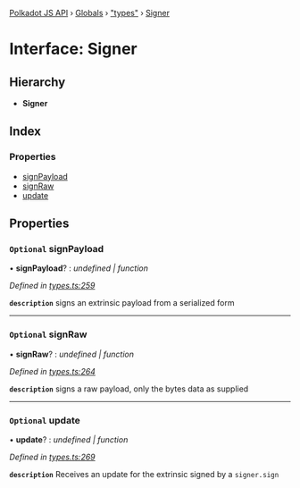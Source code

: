 [Polkadot JS API](../README.md) › [Globals](../globals.md) › ["types"](../modules/_types_.md) › [Signer](_types_.signer.md)

# Interface: Signer

## Hierarchy

* **Signer**

## Index

### Properties

* [signPayload](_types_.signer.md#optional-signpayload)
* [signRaw](_types_.signer.md#optional-signraw)
* [update](_types_.signer.md#optional-update)

## Properties

### `Optional` signPayload

• **signPayload**? : *undefined | function*

*Defined in [types.ts:259](https://github.com/polkadot-js/api/blob/5b5d0a3fb8/packages/api/src/types.ts#L259)*

**`description`** signs an extrinsic payload from a serialized form

___

### `Optional` signRaw

• **signRaw**? : *undefined | function*

*Defined in [types.ts:264](https://github.com/polkadot-js/api/blob/5b5d0a3fb8/packages/api/src/types.ts#L264)*

**`description`** signs a raw payload, only the bytes data as supplied

___

### `Optional` update

• **update**? : *undefined | function*

*Defined in [types.ts:269](https://github.com/polkadot-js/api/blob/5b5d0a3fb8/packages/api/src/types.ts#L269)*

**`description`** Receives an update for the extrinsic signed by a `signer.sign`
